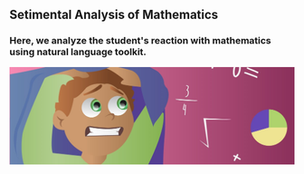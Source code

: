 ## Setimental Analysis of Mathematics 
### Here, we analyze the student's reaction with mathematics using natural language toolkit.

![Let's test](image/math1.jpg)
